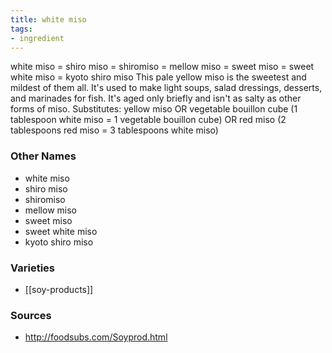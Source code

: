 ```yaml
---
title: white miso
tags:
- ingredient
---
```

white miso = shiro miso = shiromiso = mellow miso = sweet miso = sweet white miso = kyoto shiro miso This pale yellow miso is the sweetest and mildest of them all. It's used to make light soups, salad dressings, desserts, and marinades for fish. It's aged only briefly and isn't as salty as other forms of miso. Substitutes: yellow miso OR vegetable bouillon cube (1 tablespoon white miso = 1 vegetable bouillon cube) OR red miso (2 tablespoons red miso = 3 tablespoons white miso)

### Other Names

* white miso
* shiro miso
* shiromiso
* mellow miso
* sweet miso
* sweet white miso
* kyoto shiro miso

### Varieties

* [[soy-products]]

### Sources
* http://foodsubs.com/Soyprod.html
